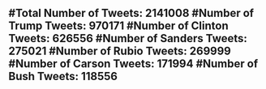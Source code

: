 #Total Number of Tweets: 2141008 
#Number of Trump Tweets: 970171
#Number of Clinton Tweets: 626556
#Number of Sanders Tweets: 275021
#Number of Rubio Tweets: 269999
#Number of Carson Tweets: 171994
#Number of Bush Tweets: 118556
---
